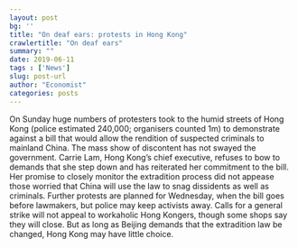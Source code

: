 ```yaml
---
layout: post
bg: ''
title: "On deaf ears: protests in Hong Kong"
crawlertitle: "On deaf ears"
summary: ""
date: 2019-06-11
tags : ['News']
slug: post-url
author: "Economist"
categories: posts
---
```

On Sunday huge numbers of protesters took to the humid streets of Hong Kong (police estimated 240,000; organisers counted 1m) to demonstrate against a bill that would allow the rendition of suspected criminals to mainland China. The mass show of discontent has not swayed the government. Carrie Lam, Hong Kong’s chief executive, refuses to bow to demands that she step down and has reiterated her commitment to the bill. Her promise to closely monitor the extradition process did not appease those worried that China will use the law to snag dissidents as well as criminals. Further protests are planned for Wednesday, when the bill goes before lawmakers, but police may keep activists away. Calls for a general strike will not appeal to workaholic Hong Kongers, though some shops say they will close. But as long as Beijing demands that the extradition law be changed, Hong Kong may have little choice.
